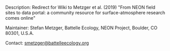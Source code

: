 Description: Redirect for Wiki to Metzger et al. (2019) "From NEON field sites to data portal: a community resource for surface-atmosphere research comes online"

Maintainer: Stefan Metzger, Battelle Ecology, NEON Project, Boulder, CO 80301, U.S.A.

Contact: smetzger@battelleecology.org
